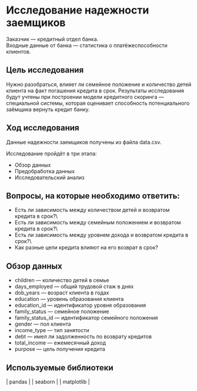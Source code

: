 # Исследование надежности заемщиков

Заказчик — кредитный отдел банка. \
Входные данные от банка — статистика о платёжеспособности клиентов.

## Цель исследования
Нужно разобраться, влияет ли семейное положение и количество детей клиента на факт погашения кредита в срок. 
Результаты исследования будут учтены при построении модели кредитного скоринга — специальной системы, которая оценивает способность потенциального заёмщика вернуть кредит банку.

## Ход исследования
Данные надежности заемщиков получены из файла data.csv.

Исследование пройдёт в три этапа:
- Обзор данных
- Предобработка данных
- Исследовательский анализ

## Вопросы, на которые необходимо ответить:
- Есть ли зависимость между количеством детей и возвратом кредита в срок?\
- Есть ли зависимость между семейным положением и возвратом кредита в срок?\
- Есть ли зависимость между уровнем дохода и возвратом кредита в срок?\
- Как разные цели кредита влияют на его возврат в срок?

## Обзор данных
- children — количество детей в семье
- days_employed — общий трудовой стаж в днях
- dob_years — возраст клиента в годах
- education — уровень образования клиента
- education_id — идентификатор уровня образования
- family_status — семейное положение
- family_status_id — идентификатор семейного положения
- gender — пол клиента
- income_type — тип занятости
- debt — имел ли задолженность по возврату кредитов
- total_income — ежемесячный доход
- purpose — цель получения кредита

## Используемые библиотеки
| pandas |
| seaborn | 
| matplotlib |
